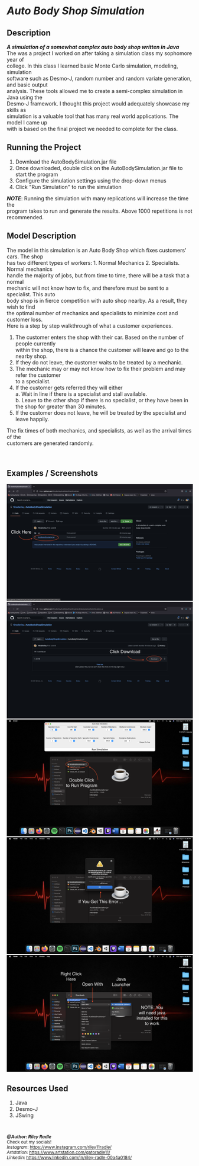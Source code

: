 # *Auto Body Shop Simulation*

## Description
__*A simulation of a somewhat complex auto body shop written in Java*__  
The was a project I worked on after taking a simulation class my sophomore year of  
college. In this class I learned basic Monte Carlo simulation, modeling, simulation  
software such as Desmo-J, random number and random variate generation, and basic output  
analysis.  These tools allowed me to create a semi-complex simulation in Java using the  
Desmo-J framework.  I thought this project would adequately showcase my skills as  
simulation is a valuable tool that has many real world applications. The model I came up  
with is based on the final project we needed to complete for the class.  

## Running the Project 
1. Download the AutoBodySimulation.jar file
2. Once downloaded, double click on the AutoBodySimulation.jar file to start the program
3. Configure the simulation settings using the drop-down menus
4. Click "Run Simulation" to run the simulation  

__*NOTE*__: Running the simulation with many replications will increase the time the  
program takes to run and generate the results.  Above 1000 repetitions is not recommended.

## Model Description
The model in this simulation is an Auto Body Shop which fixes customers' cars.  The shop  
has two different types of workers: 1. Normal Mechanics 2. Specialists. Normal mechanics  
handle the majority of jobs, but from time to time, there will be a task that a normal  
mechanic will not know how to fix, and therefore must be sent to a specialist. This auto  
body shop is in fierce competition with auto shop nearby. As a result, they wish to find  
the optimal number of mechanics and specialists to minimize cost and customer loss.  
Here is a step by step walkthrough of what a customer experiences.  
1. The customer enters the shop with their car.  Based on the number of people currently  
within the shop, there is a chance the customer will leave and go to the nearby shop.
2. If they do not leave, the customer waits to be treated by a mechanic.
3. The mechanic may or may not know how to fix their problem and may refer the customer  
to a specialist. 
4. If the customer gets referred they will either  
    a. Wait in line if there is a specialist and stall available.  
    b. Leave to the other shop if there is no specialist, or they have been in  
    the shop for greater than 30 minutes.
5. If the customer does not leave, he will be treated by the specialist and leave happily.  

The fix times of both mechanics, and specialists, as well as the arrival times of the  
customers are generated randomly.

<br>

## Examples / Screenshots
![ClickAutoBodySimulation.jar](screenshots/ClickHere.png)
![DownloadAutoBodySimualtion.jar](screenshots/Download.png)
![DoubleClickJarFile](screenshots/DoubleClick.png)
![ErrorMessage](screenshots/Error.png)
![RightClickAutoBodySimulation.jar](screenshots/RightClick.png)


## Resources Used
1. Java
2. Desmo-J
3. JSwing

<br>  

<small>  

__*@Author: Riley Radle*__  
Check out my socials!  
*Instagram*: https://www.instagram.com/riley11radle/  
*Artstation*: https://www.artstation.com/gatoradle11/    
*Linkedin*: https://www.linkedin.com/in/riley-radle-00a4a0184/

</small>

